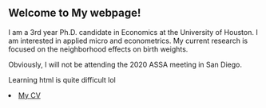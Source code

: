 ## Welcome to My webpage!

I am a 3rd year Ph.D. candidate in Economics at the University of Houston. I am interested in applied micro and econometrics. My current research is focused on  the neighborhood effects on birth weights.     

Obviously, I will not be attending the 2020 ASSA meeting in San Diego.

Learning html is quite difficult lol

<li class="nav-item">
         <a class="nav-link " href="/CV/CV.pdf">
           My CV
